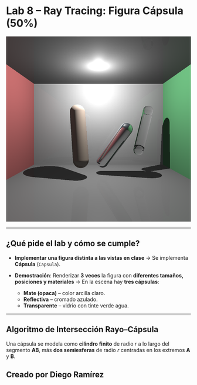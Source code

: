 # Lab 8 – Ray Tracing: Figura Cápsula (50%)

![Render final](render_lab8_capsula.png)

---

##  ¿Qué pide el lab y cómo se cumple?

* **Implementar una figura distinta a las vistas en clase** → Se implementa **Cápsula** (`Capsula`).
* **Demostración**: Renderizar **3 veces** la figura con **diferentes tamaños, posiciones y materiales** → En la escena hay **tres cápsulas**:

  * **Mate (opaca)** – color arcilla claro.
  * **Reflectiva** – cromado azulado.
  * **Transparente** – vidrio con tinte verde agua.

---

## Algoritmo de Intersección Rayo–Cápsula

Una cápsula se modela como **cilindro finito** de radio *r* a lo largo del segmento **AB**, más **dos semiesferas** de radio *r* centradas en los extremos **A** y **B**.

## Creado por Diego Ramírez